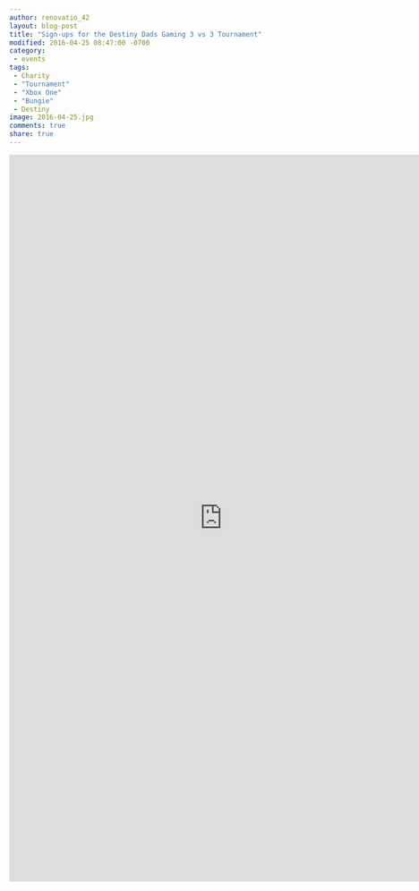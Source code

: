 ```yaml
---
author: renovatio_42
layout: blog-post
title: "Sign-ups for the Destiny Dads Gaming 3 vs 3 Tournament"
modified: 2016-04-25 08:47:00 -0700
category:
 - events
tags:
 - Charity
 - "Tournament"
 - "Xbox One"
 - "Bungie"
 - Destiny
image: 2016-04-25.jpg
comments: true
share: true
---
```


<iframe src="https://docs.google.com/forms/d/1sLJf37vvj2QraMNxPM3mtgyj7R9IYDAKM59wt-nwmDg/viewform?embedded=true" width="760" height="1300" frameborder="0" marginheight="0" marginwidth="0">Loading...</iframe>
